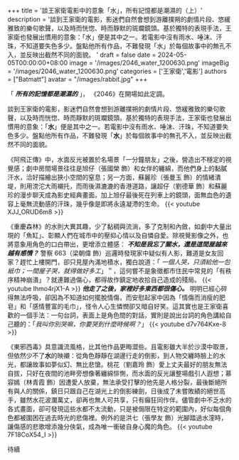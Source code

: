 +++
title = '談王家衛電影中的意象「水」，所有記憶都是潮濕的（上）'
description = '談到王家衛的電影，影迷們自然會想到游離撲朔的劇情片段、悠緩雅致的樂句歌聲，以及時而恍惚、時而靜默的斑斕鏡頭。基於獨特的表現手法，王家衛也發展出慣用的意象：「水」便是其中之一。若電影中沒有雨水、唾沫、汗珠，不知道要失色多少。盤點他所有作品，不難發現「水」於每個故事中的無孔不入，並反映出截然不同的面貌。 '
draft = false
date = 2024-05-05T00:00:00+08:00
image = '/images/2046_water_1200630.png'
imageBig = '/images/2046_water_1200630.png'
categories = ['王家衛','電影']
authors = ["Batmatt"]
avatar = "/images/rabbit.jpg"
+++

「 **_所有的記憶都是潮濕的_** 」， 《2046》在開場如此定調。

談到王家衛的電影，影迷們自然會想到游離撲朔的劇情片段、悠緩雅致的樂句歌聲，以及時而恍惚、時而靜默的斑斕鏡頭。基於獨特的表現手法，王家衛也發展出慣用的意象：「**水**」便是其中之一。若電影中沒有雨水、唾沫、汗珠，不知道要失色多少。盤點他所有作品，不難發現「**水**」於每個故事中的無孔不入，並反映出截然不同的面貌。

《阿飛正傳》中，水面反光被置於名場景「一分鐘朋友」之後，營造出不穩定的視覺感；劇中房間場景往往是旭仔（張國榮 飾）和女伴的纏綿，而他們身上的黏膩汗水，洽好描繪出狹小空間的窒息；另一方面，蘇麗珍（張曼玉 飾）的情緒潰堤，則用滂沱大雨襯托，而雨後濕漉漉的香港道路，讓超仔（劉德華 飾）和蘇麗珍的漫步聊天成為影史經典畫面。加上旭仔最後死在列車上的鏡頭，面無血色的遺容上毫無流動感的汗珠，幾乎像是即將永遠凝滯的生命。
{{< youtube XJJ_ORUD6m8 >}}

《重慶森林》的水則大異其趣，少了黏稠與流淌，多了克制和內斂，如劇中大量出現的「魚缸」、彰顯人們在城市中的壓抑心情以及自憐自愛。除視覺影像之外，也將意象用角色的口白帶出，更增添立體感：
**_不知是我忘了關水，還是這間屋越來越有感情？_** 警察 663（梁朝偉 飾）巡邏時發現家中疑似有人影，難道是女友回家？趕忙上樓開門，卻只見屋內滿地積水，獨白說道：「 _一個人哭，只須給他一包紙巾；一間屋子哭，就得做好多工_」＂，這何嘗不是象徵都市住民中常見的「有秩序精神崩潰」？就連難過傷心，都得故作鎮定地收拾自己造成的殘局。 
{{< youtube Ihmo4rjX1-A >}}
**_他走了之後，家裡好多東西都很傷心。_** 明明已經心碎得無法呼吸，卻因為不知道如何擺脫情傷，而安慰起家中因為「情傷而消瘦的肥皂」和「感情豐富的毛巾」，怪令人心生憐憫卻又暗自好笑。這其實也是王家衛喜歡的一個手法：一句台詞，表面上是角色間的對話，實則是說出台詞的角色講給自己聽的：「_我叫你別哭嘛，你要哭到什麼時候啊？_」
{{< youtube d7v764Kxe-8 >}}

《東邪西毒》具意識流風格，比其他作品更晦澀些。且電影雖大半於沙漠中取景，但依然少不了**水**的映襯：從角色靜靜在湖邊行走的倒影，到人物交纏時臉上的水光，都讓故事如夢似幻、無比悲愴。桃花（劉嘉玲 飾）愛上丈夫最好的朋友無法自拔，只好在夜間的池畔旁想像著纏綿悱惻，而水面的反光讓整場戲引人遐想；慕容嫣（林青霞 飾）因遭愛人放棄，無法承受打擊的他先是人格分裂，最後斷絕所有與人的關係，鎮日只跟自己在湖光上的倒影練劍，日後成了未嘗敗績的絕世高手，雖然水花波瀾萬丈，卻再也無人可共享，只有癲狂同作伴。儘管劇中不乏水的各式畫面，卻可發現這些水都不太流動，只是被侷限在特定的範圍內，好似每個角色都被圍困在過去時光的悲傷裡。例外的是洪七（張學友 飾）光腳踏過水漥時，讓傷感的悲歌增添幾分俠氣，成為唯一衝破自身心魔的角色。
{{< youtube 7F18CoX54_I >}}

待續


